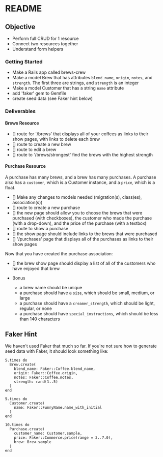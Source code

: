 # README

## Objective

* Perform full CRUD for 1 resource
* Connect two resources together
* Understand form helpers

### Getting Started

* Make a Rails app called brews-crew
* Make a model Brew that has attributes `blend_name`, `origin`, `notes`, and `strength`.  The first three are strings, and `strength` is an integer
* Make a model Customer that has a string `name` attribute
* add 'faker' gem to Gemfile
* create seed data (see Faker hint below)

### Deliverables

#### Brews Resource

 - [] route for '/brews' that displays all of your coffees as links to their show pages, with links to delete each brew
 - [] route to create a new brew
 - [] route to edit a brew
 - [] route to '/brews/strongest' find the brews with the highest strength

#### Purchase Resource

A purchase has many brews, and a brew has many purchases.  A purchase also has a `customer`, which is a Customer instance, and a `price`, which is a float.

 - [] Make any changes to models needed (migration(s), class(es), association(s))
 - [] route to create a new purchase
 - [] the new page should allow you to choose the brews that were purchased (with checkboxes), the customer who made the purchase (with a drop-down), and the price of the purchase (with a textbox)
 - [] route to show a purchase
 - [] the show page should include links to the brews that were purchased
 - [] '/purchases' page that displays all of the purchases as links to their show pages


Now that you have created the purchase association:
- [] the brew show page should display a list of all of the customers who have enjoyed that brew

- Bonus
  * a brew name should be unique
  * a purchase should have a `size`, which should be small, medium, or large
  * a purchase should have a `creamer_strength`, which should be light, regular, or none
  * a purchase should have `special_instructions`, which should be less than 140 characters

## Faker Hint

We haven't used Faker that much so far.  If you're not sure how to generate seed data with Faker, it should look something like:
```
5.times do
  Brew.create(
    blend_name: Faker::Coffee.blend_name,
    origin: Faker::Coffee.origin,
    notes: Faker::Coffee.notes,
    strength: rand(1..5)
  )
end

5.times do
  Customer.create(
    name: Faker::FunnyName.name_with_initial
  )
end

10.times do
  Purchase.create(
    customer_name: Customer.sample,
    price: Faker::Commerce.price(range = 3..7.0),
    brew: Brew.sample
  )
end
```
